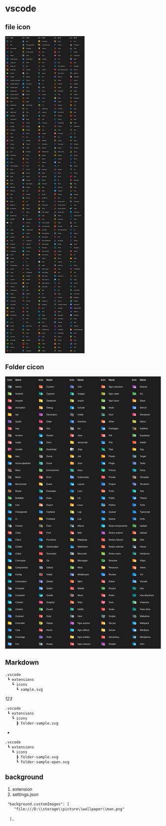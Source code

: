 # vscode
## file icon
![](https://raw.githubusercontent.com/PKief/vscode-material-icon-theme/main/images/fileIcons.png)
## Folder cicon
![](https://raw.githubusercontent.com/PKief/vscode-material-icon-theme/main/images/folderIcons.png)

## Markdown
```
.vscode
 ┗ extensions
   ┗ icons
     ┗ sample.svg
```
*123* 

```
.vscode
 ┗ extensions
   ┗ icons
     ┣ folder-sample.svg
```
- 
```
.vscode
 ┗ extensions
   ┗ icons
     ┣ folder-sample.svg
     ┗ folder-sample-open.svg
```
## background
1. extension
2. settings.json
```
 "background.customImages": [
    "file:///D:\\storage\\picture\\wallpaper\\man.png"
    
  ],
```